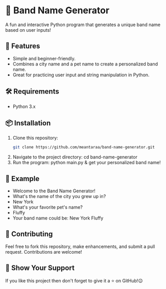 # 🎸 Band Name Generator

A fun and interactive Python program that generates a unique band name based on user inputs!

## 🚀 Features
- Simple and beginner-friendly.
- Combines a city name and a pet name to create a personalized band name.
- Great for practicing user input and string manipulation in Python.

## 🛠️ Requirements
- Python 3.x

## 📦 Installation
1. Clone this repository:
   ```bash
   git clone https://github.com/meantaraa/band-name-generator.git
2. Navigate to the project directory: cd band-name-generator
3. Run the program: python main.py & get your personalized band name!

## 📂 Example
- Welcome to the Band Name Generator!
- What's the name of the city you grew up in?
- New York
- What's your favorite pet's name?
- Fluffy
- Your band name could be: New York Fluffy

## 🤝 Contributing
Feel free to fork this repository, make enhancements, and submit a pull request. Contributions are welcome!

## 🌟 Show Your Support
If you like this project then don't forget to give it a ⭐ on GitHub!😉

   

